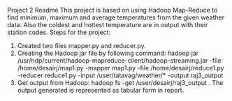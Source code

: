 Project 2 Readme
This project is based on using Hadoop Map-Reduce to find minimum, maximum and average temperatures from the given weather data. Also the coldest and hottest temperature are in output with their station codes.
Steps for the project:
1.	Created two files mapper.py and reducer.py.
2.	Creating the Hadoop jar file by following command: 
hadoop jar /usr/hdp/current/hadoop-mapreduce-client/hadoop-streaming.jar -file /home/desairj/map1.py -mapper map1.py -file /home/desairj/reduce1.py -reducer reduce1.py -input /user/tatavag/weather/* -output raj3_output
3.	Get output from Hadoop:
hadoop fs -get /user/desairj/raj3_output .
The output generated is represented as tabular form in report. 
